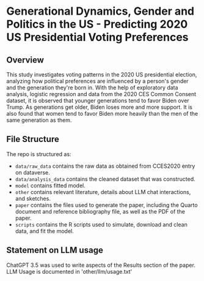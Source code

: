 # Generational Dynamics, Gender and Politics in the US - Predicting 2020 US Presidential Voting Preferences

## Overview

This study investigates voting patterns in the 2020 US presidential election, analyzing how political preferences are influenced by a person's gender and the generation they're born in. With the help of exploratory data analysis, logistic regression and data from the 2020 CES Common Consent dataset, it is observed that younger generations tend to favor Biden over Trump. As generations get older, Biden loses more and more support. It is also found that women tend to favor Biden more heavily than the men of the same generation as them.

## File Structure

The repo is structured as:

-   `data/raw_data` contains the raw data as obtained from CCES2020 entry on dataverse.
-   `data/analysis_data` contains the cleaned dataset that was constructed.
-   `model` contains fitted model. 
-   `other` contains relevant literature, details about LLM chat interactions, and sketches.
-   `paper` contains the files used to generate the paper, including the Quarto document and reference bibliography file, as well as the PDF of the paper. 
-   `scripts` contains the R scripts used to simulate, download and clean data, and fit the model.


## Statement on LLM usage

ChatGPT 3.5 was used to write aspects of the Results section of the paper. LLM Usage is documented in 'other/llm/usage.txt'
